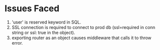 # Issues Faced
1. 'user' is reserved keyword in SQL.
2. SSL connection is required to connect to prod db (ssl=required in conn string or ssl: true in the object).
3. exporting router as an object causes middleware that calls it to throw error.